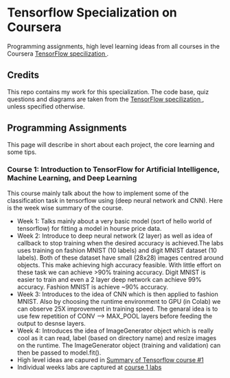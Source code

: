 # Tensorflow Specialization on Coursera 

Programming assignments, high level learning ideas from all courses in the Coursera [TensorFlow specilization ](https://www.coursera.org/professional-certificates/tensorflow-in-practice) .

## Credits
This repo contains my work for this specialization. The code base, quiz questions and diagrams are taken from the [TensorFlow specilization ](https://www.coursera.org/professional-certificates/tensorflow-in-practice), unless specified otherwise.

## Programming Assignments
This page will describe in short about each project, the core learning and some tips.

### Course 1: Introduction to TensorFlow for Artificial Intelligence, Machine Learning, and Deep Learning
  This course mainly talk about the how to implement some of the classification task in tensorflow using (deep neural network and CNN). Here is the week wise summary of the course.
  -  Week 1: Talks mainly about a very basic model (sort of hello world of tensorflow) for fitting a model in hourse price data. 
  -  Week 2: Introduce to deep neural network (2 layer) as well as idea of callback to stop training when the desired accuracy is achieved.The labs uses training on fashion MNIST (10 labels) and digit MNIST dataset (10 labels). Both of these dataset have small (28x28) images centred around objects. This make achieving high accuracy feasible. With little effort on these task we can achieve >90% training accuracy. Digit MNIST is easier to train and even a 2 layer deep network can achieve 99% accuracy. Fashion MNIST is achieve ~90% accuracy.
  -  Week 3: Introduces to the idea of CNN which is then applied to fashion MNIST. Also by choosing the runtime environment to GPU (in Colab) we can observe 25X improvement in training speed. The genaral idea is to use few repetition of CONV --> MAX_POOL layers before feeding the output to desnse layers.
  -  Week 4: Introduces the idea of ImageGenerator object which is really cool as it can read, label (based on directory name) and resize images on the runtime. The ImageGenerator object (training and validation) can then be passed to model.fit().
  - High level ideas are capured in [Summary of Tensorflow course #1](https://github.com/dpant/TensorFlow/blob/main/Course_1_full_summary.ipynb) 
  - Individual weeks labs are captured at [course 1 labs](https://github.com/dpant/TensorFlow/tree/main/Course1)
  
